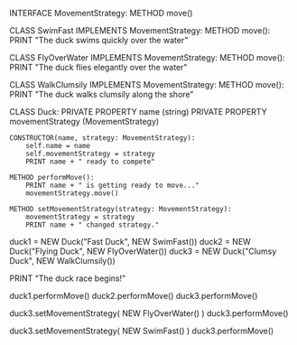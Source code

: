 INTERFACE MovementStrategy:
    METHOD move()

CLASS SwimFast IMPLEMENTS MovementStrategy:
    METHOD move():
        PRINT "The duck swims quickly over the water"

CLASS FlyOverWater IMPLEMENTS MovementStrategy:
    METHOD move():
        PRINT "The duck flies elegantly over the water"

CLASS WalkClumsily IMPLEMENTS MovementStrategy:
    METHOD move():
        PRINT "The duck walks clumsily along the shore"

CLASS Duck:
    PRIVATE PROPERTY name (string)
    PRIVATE PROPERTY movementStrategy (MovementStrategy)

    CONSTRUCTOR(name, strategy: MovementStrategy):
        self.name = name
        self.movementStrategy = strategy
        PRINT name + " ready to compete"

    METHOD performMove():
        PRINT name + " is getting ready to move..."
        movementStrategy.move()

    METHOD setMovementStrategy(strategy: MovementStrategy):
        movementStrategy = strategy
        PRINT name + " changed strategy."

duck1 = NEW Duck("Fast Duck", NEW SwimFast())
duck2 = NEW Duck("Flying Duck", NEW FlyOverWater())
duck3 = NEW Duck("Clumsy Duck", NEW WalkClumsily())

PRINT "The duck race begins!"

duck1.performMove()
duck2.performMove()
duck3.performMove()

duck3.setMovementStrategy( NEW FlyOverWater() )
duck3.performMove()

duck3.setMovementStrategy( NEW SwimFast() )
duck3.performMove()